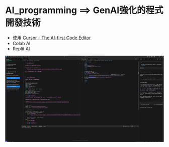 # AI_programming ==> GenAI強化的程式開發技術
- 使用 [Cursor - The AI-first Code Editor](https://cursor.sh/)
- Colab AI
- Replit AI

![cursor_1.png](cursor_1.png)
